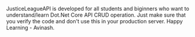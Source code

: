 JusticeLeagueAPI is developed for all students and biginners who want to understand/learn Dot.Net Core API CRUD operation. Just make sure that you verify the code and don't use this in your production server. Happy Learning - Avinash.
